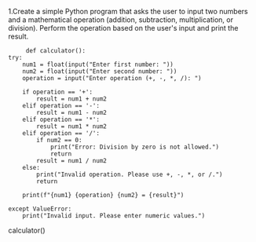 1.Create a simple Python program that asks the user to input two numbers and a mathematical operation (addition, subtraction, multiplication, or division).
 Perform the operation based on the user's input and print the result.

         def calculator():
    try:
        num1 = float(input("Enter first number: "))
        num2 = float(input("Enter second number: "))
        operation = input("Enter operation (+, -, *, /): ")

        if operation == '+':
            result = num1 + num2
        elif operation == '-':
            result = num1 - num2
        elif operation == '*':
            result = num1 * num2
        elif operation == '/':
            if num2 == 0:
                print("Error: Division by zero is not allowed.")
                return
            result = num1 / num2
        else:
            print("Invalid operation. Please use +, -, *, or /.")
            return

        print(f"{num1} {operation} {num2} = {result}")

    except ValueError:
        print("Invalid input. Please enter numeric values.")

calculator()

